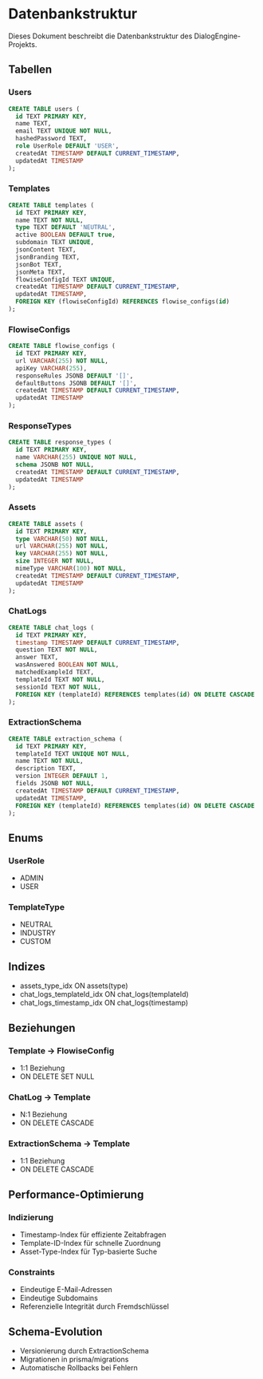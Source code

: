 # Datenbankstruktur

Dieses Dokument beschreibt die Datenbankstruktur des DialogEngine-Projekts.

## Tabellen

### Users
```sql
CREATE TABLE users (
  id TEXT PRIMARY KEY,
  name TEXT,
  email TEXT UNIQUE NOT NULL,
  hashedPassword TEXT,
  role UserRole DEFAULT 'USER',
  createdAt TIMESTAMP DEFAULT CURRENT_TIMESTAMP,
  updatedAt TIMESTAMP
);
```

### Templates
```sql
CREATE TABLE templates (
  id TEXT PRIMARY KEY,
  name TEXT NOT NULL,
  type TEXT DEFAULT 'NEUTRAL',
  active BOOLEAN DEFAULT true,
  subdomain TEXT UNIQUE,
  jsonContent TEXT,
  jsonBranding TEXT,
  jsonBot TEXT,
  jsonMeta TEXT,
  flowiseConfigId TEXT UNIQUE,
  createdAt TIMESTAMP DEFAULT CURRENT_TIMESTAMP,
  updatedAt TIMESTAMP,
  FOREIGN KEY (flowiseConfigId) REFERENCES flowise_configs(id)
);
```

### FlowiseConfigs
```sql
CREATE TABLE flowise_configs (
  id TEXT PRIMARY KEY,
  url VARCHAR(255) NOT NULL,
  apiKey VARCHAR(255),
  responseRules JSONB DEFAULT '[]',
  defaultButtons JSONB DEFAULT '[]',
  createdAt TIMESTAMP DEFAULT CURRENT_TIMESTAMP,
  updatedAt TIMESTAMP
);
```

### ResponseTypes
```sql
CREATE TABLE response_types (
  id TEXT PRIMARY KEY,
  name VARCHAR(255) UNIQUE NOT NULL,
  schema JSONB NOT NULL,
  createdAt TIMESTAMP DEFAULT CURRENT_TIMESTAMP,
  updatedAt TIMESTAMP
);
```

### Assets
```sql
CREATE TABLE assets (
  id TEXT PRIMARY KEY,
  type VARCHAR(50) NOT NULL,
  url VARCHAR(255) NOT NULL,
  key VARCHAR(255) NOT NULL,
  size INTEGER NOT NULL,
  mimeType VARCHAR(100) NOT NULL,
  createdAt TIMESTAMP DEFAULT CURRENT_TIMESTAMP,
  updatedAt TIMESTAMP
);
```

### ChatLogs
```sql
CREATE TABLE chat_logs (
  id TEXT PRIMARY KEY,
  timestamp TIMESTAMP DEFAULT CURRENT_TIMESTAMP,
  question TEXT NOT NULL,
  answer TEXT,
  wasAnswered BOOLEAN NOT NULL,
  matchedExampleId TEXT,
  templateId TEXT NOT NULL,
  sessionId TEXT NOT NULL,
  FOREIGN KEY (templateId) REFERENCES templates(id) ON DELETE CASCADE
);
```

### ExtractionSchema
```sql
CREATE TABLE extraction_schema (
  id TEXT PRIMARY KEY,
  templateId TEXT UNIQUE NOT NULL,
  name TEXT NOT NULL,
  description TEXT,
  version INTEGER DEFAULT 1,
  fields JSONB NOT NULL,
  createdAt TIMESTAMP DEFAULT CURRENT_TIMESTAMP,
  updatedAt TIMESTAMP,
  FOREIGN KEY (templateId) REFERENCES templates(id) ON DELETE CASCADE
);
```

## Enums

### UserRole
- ADMIN
- USER

### TemplateType
- NEUTRAL
- INDUSTRY
- CUSTOM

## Indizes
- assets_type_idx ON assets(type)
- chat_logs_templateId_idx ON chat_logs(templateId)
- chat_logs_timestamp_idx ON chat_logs(timestamp)

## Beziehungen

### Template -> FlowiseConfig
- 1:1 Beziehung
- ON DELETE SET NULL

### ChatLog -> Template
- N:1 Beziehung
- ON DELETE CASCADE

### ExtractionSchema -> Template
- 1:1 Beziehung
- ON DELETE CASCADE

## Performance-Optimierung

### Indizierung
- Timestamp-Index für effiziente Zeitabfragen
- Template-ID-Index für schnelle Zuordnung
- Asset-Type-Index für Typ-basierte Suche

### Constraints
- Eindeutige E-Mail-Adressen
- Eindeutige Subdomains
- Referenzielle Integrität durch Fremdschlüssel

## Schema-Evolution
- Versionierung durch ExtractionSchema
- Migrationen in prisma/migrations
- Automatische Rollbacks bei Fehlern 